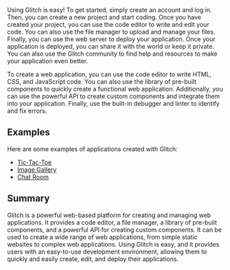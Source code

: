 Using Glitch is easy! To get started, simply create an account and log in. Then, you can create a new project and start coding. Once you have created your project, you can use the code editor to write and edit your code. You can also use the file manager to upload and manage your files. Finally, you can use the web server to deploy your application. Once your application is deployed, you can share it with the world or keep it private. You can also use the Glitch community to find help and resources to make your application even better.

To create a web application, you can use the code editor to write HTML, CSS, and JavaScript code. You can also use the library of pre-built components to quickly create a functional web application. Additionally, you can use the powerful API to create custom components and integrate them into your application. Finally, use the built-in debugger and linter to identify and fix errors.

## Examples

Here are some examples of applications created with Glitch:

- [Tic-Tac-Toe](https://glitch.com/edit/#!/tictactoe-game)
- [Image Gallery](https://glitch.com/edit/#!/image-gallery)
- [Chat Room](https://glitch.com/edit/#!/chat-room-app)

## Summary

Glitch is a powerful web-based platform for creating and managing web applications. It provides a code editor, a file manager, a library of pre-built components, and a powerful API for creating custom components. It can be used to create a wide range of web applications, from simple static websites to complex web applications. Using Glitch is easy, and it provides users with an easy-to-use development environment, allowing them to quickly and easily create, edit, and deploy their applications.